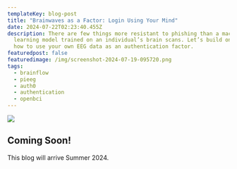 ```yaml
---
templateKey: blog-post
title: "Brainwaves as a Factor: Login Using Your Mind"
date: 2024-07-22T02:23:40.455Z
description: There are few things more resistant to phishing than a machine
  learning model trained on an individual’s brain scans. Let’s build one! Learn
  how to use your own EEG data as an authentication factor.
featuredpost: false
featuredimage: /img/screenshot-2024-07-19-095720.png
tags:
  - brainflow
  - pieeg
  - auth0
  - authentication
  - openbci
---
```

![](/img/eeg_data_banner.jpg)

## Coming Soon!

This blog will arrive Summer 2024.
